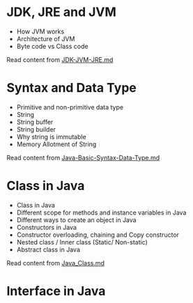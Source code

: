 # JDK, JRE and JVM
- How JVM works
- Architecture of JVM
- Byte code vs Class code

Read content from [JDK-JVM-JRE.md](Notes/JDK-JVM-JRE.md)

# Syntax and Data Type
- Primitive and non-primitive data type
- String
- String buffer
- String builder
- Why string is immutable
- Memory Allotment of String

Read content from [Java-Basic-Syntax-Data-Type.md](Notes/Java-Basic-Syntax-Data-Type.md)

# Class in Java
- Class in Java
- Different scope for methods and instance variables in Java
- Different ways to create an object in Java
- Constructors in Java
- Constructor overloading, chaining and Copy constructor
- Nested class / Inner class (Static/ Non-static)
- Abstract class in Java

Read content from [Java_Class.md](Notes/Java_Class.md)

# Interface in Java


